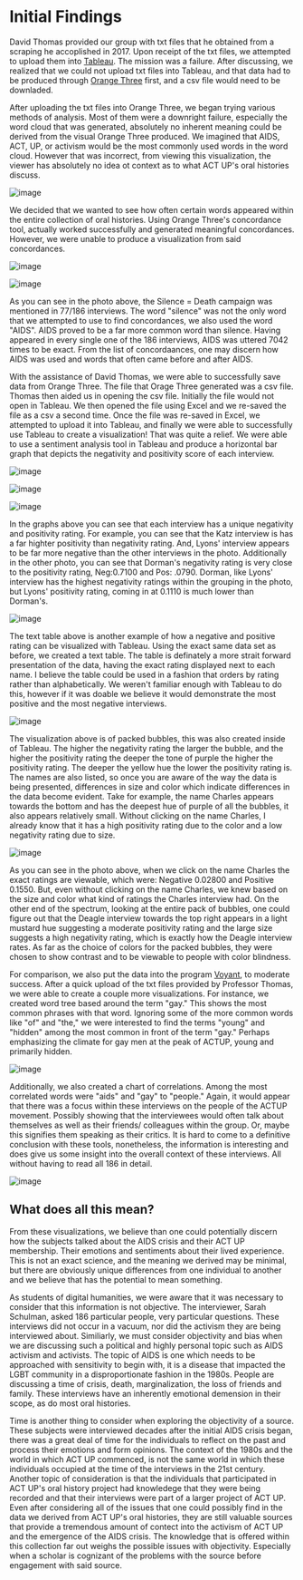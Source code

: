 # Initial Findings  

David Thomas provided our group with txt files that he obtained from a scraping he accoplished in 2017. Upon receipt of the txt files, we attempted to upload them into [Tableau](https://tableau.com). The mission was a failure. After discussing, we realized that we could not upload txt files into Tableau, and that data had to be produced through [Orange Three](https://orange.biolab.si) first, and a csv file would need to be downladed. 

 After uploading the txt files into Orange Three, we began trying various methods of analysis. Most of them were a downright failure, especially the word cloud that was generated, absolutely no inherent meaning could be derived from the visual Orange Three produced. We imagined that AIDS, ACT, UP, or activism would be the most commonly used words in the word cloud. However that was incorrect, from viewing this visualization, the viewer has absolutely no idea ot context as to what ACT UP's oral histories discuss.   
 
 ![image](imgs/1.png)

We decided that we wanted to see how often certain words appeared within the entire collection of oral histories. Using Orange Three's concordance tool, actually worked successfully and generated meaningful concordances. However, we were unable to produce a visualization from said concordances. 

![image](imgs/2.png)

![image](imgs/3.png)

As you can see in the photo above, the Silence = Death campaign was mentioned in 77/186 interviews. The word "silence" was not the only word that we attempted to use to find concordances, we also used the word "AIDS". AIDS proved to be a far more common word than silence. Having appeared in every single one of the 186 interviews, AIDS was uttered 7042 times to be exact. From the list of concordaances, one may discern how AIDS was used and words that often came before and after AIDS. 

With the assistance of David Thomas, we were able to successfully save data from Orange Three. The file that Orage Three generated was a csv file. Thomas then aided us in opening the csv file. Initially the file would not open in Tableau. We then opened the file using Excel and we re-saved the file as a csv a second time. Once the file was re-saved in Excel, we attempted to upload it into Tableau, and finally we were able to successfully use Tableau to create a visualization! That was quite a relief. 
We were able to use a sentiment analysis tool in Tableau and produce a horizontal bar graph that depicts the negativity and positivity score of each interview. 

![image](imgs/4.png)

![image](imgs/5.png)

![image](imgs/6.png)

In the graphs above you can see that each interview has a unique negativity and positivity rating. For example, you can see that the Katz interview is has a far highter positivity than negativity rating. And, Lyons' interview appears to be far more negative than the other interviews in the photo. Additionally in the other photo, you can see that Dorman's negativity rating is very close to the positivity rating, Neg:0.7100 and Pos: .0790. Dorman, like Lyons' interview has the highest negativity ratings within the grouping in the photo, but Lyons' positivity rating, coming in at 0.1110 is much lower than Dorman's.

![image](imgs/7.png)

The text table above is another example of how a negative and positive rating can be visualized with Tableau. Using the exact same data set as before, we created a text table. The table is definately a more strait forward presentation of the data, having the exact rating displayed next to each name. I believe the table could be used in a fashion that orders by rating rather than alphabetically. We weren't familiar enough with Tableau to do this, however if it was doable we believe it would demonstrate the most positive and the most negative interviews. 

![image](imgs/8.png)

The visualization above is of packed bubbles, this was also created inside of Tableau. The higher the negativity rating the larger the bubble, and the higher the positivity rating the deeper the tone of purple the higher the positivity rating. The deeper the yellow hue the lower the positivity rating is. The names are also listed, so once you are aware of the way the data is being presented, differences in size and color which indicate differences in the data become evident. Take for example, the name Charles appears towards the bottom and has the deepest hue of purple of all the bubbles, it also appears relatively small. Without clicking on the name Charles, I already know that it has a high positivity rating due to the color and a low negativity rating due to size. 

![image](imgs/9.png)

As you can see in the photo above, when we click on the name Charles the exact ratings are viewable, which were: Negative 0.02800 and Positive 0.1550. But, even without clicking on the name Charles, we knew based on the size and color what kind of ratings the Charles interview had. On the other end of the spectrum, looking at the entire pack of bubbles, one could figure out that the Deagle interview towards the top right appears in a light mustard hue suggesting a moderate positivity rating and the large size suggests a high negativity rating, which is exactly how the Deagle interview rates. As far as the choice of colors for the packed bubbles, they were chosen to show contrast and to be viewable to people with color blindness.     

For comparison, we also put the data into the program [Voyant](http://voyant-tools.org/), to moderate success. After a quick upload of the txt files provided by Professor Thomas, we were able to create a couple more visualizations. For instance, we created word tree based around the term "gay." This shows the most common phrases with that word. Ignoring some of the more common words like "of" and "the," we were interested to find the terms "young" and "hidden" among the most common in front of the term "gay." Perhaps emphasizing the climate for gay men at the peak of ACTUP, young and primarily hidden.

![image](imgs/v3.PNG)

Additionally, we also created a chart of correlations. Among the most correlated words were "aids" and "gay" to "people." Again, it would appear that there was a focus within these interviews on the people of the ACTUP movement. Possibly showing that the interviewees would often talk about themselves as well as their friends/ colleagues within the group. Or, maybe this signifies them speaking as their critics. It is hard to come to a definitive conclusion with these tools, nonetheless, the information is interesting and does give us some insight into the overall context of these interviews. All without having to read all 186 in detail.

![image](imgs/v1.PNG)


## What does all this mean?

From these visualizations, we believe than one could potentially discern how the subjects talked about the AIDS crisis and their ACT UP membership. Their emotions and sentiments about their lived experience. This is not an exact science, and the meaning we derived may be minimal, but there are obviously unique differences from one individual to another and we believe that has the potential to mean something. 

As students of digital humanities, we were aware that it was necessary to consider that this information is not objective. The interviewer, Sarah Schulman, asked 186 particular people, very particular questions. These interviews did not occur in a vacuum, nor did the activism they are being interviewed about. Similiarly, we must consider objectivity and bias when we are discussing such a political and highly personal topic such as AIDS activism and activists. The topic of AIDS is one which needs to be approached with sensitivity to begin with, it is a disease that impacted the LGBT community in a disproportionate fashion in the 1980s. People are discussing a time of crisis, death, marginalization, the loss of friends and family. These interviews have an inherently emotional demension in their scope, as do most oral histories. 

Time is another thing to consider when exploring the objectivity of a source. These subjects were interviewed decades after the initial AIDS crisis began, there was a great deal of time for the individuals to reflect on the past and process their emotions and form opinions. The context of the 1980s and the world in which ACT UP commenced, is not the same world in which these individuals occupied at the time of the interviews in the 21st century. Another topic of consideration is that the individuals that participated in ACT UP's oral history project had knowledege that they were being recorded and that their interviews were part of a larger project of ACT UP. Even after considering all of the issues that one could possibly find in the data we derived from ACT UP's oral histories, they are still valuable sources that provide a tremendous amount of contect into the activism of ACT UP and the emergence of the AIDS crisis. The knowledge that is offered within this collection far out weighs the possible issues with objectivity. Especially when a scholar is cognizant of the problems with the source before engagement with said source.      



